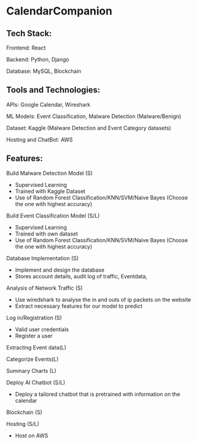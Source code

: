# CalendarCompanion

## Tech Stack:
  Frontend: React
  
  Backend: Python, Django
  
  Database: MySQL, Blockchain

## Tools and Technologies:
  APIs: Google Calendar, Wireshark
  
  ML Models: Event Classification, Malware Detection (Malware/Benign)
  
  Dataset: Kaggle (Malware Detection and Event Category datasets)
  
  Hosting and ChatBot: AWS

## Features:
Build Malware Detection Model (S)
  - Supervised Learning
  - Trained with Kaggle Dataset
  - Use of Random Forest Classification/KNN/SVM/Naive Bayes (Choose the one with highest accuracy)

Build Event Classification Model (S/L)
  - Supervised Learning
  - Trained with own dataset
  - Use of Random Forest Classification/KNN/SVM/Naive Bayes (Choose the one with highest accuracy)

Database Implementation (S) 
  - Implement and design the database
  - Stores account details, audit log of traffic, Eventdata,

Analysis of Network Traffic (S)
  - Use wiredshark to analyse the in and outs of ip packets on the website
  - Extract necessary features for our model to predict

Log in/Registration (S)
  - Valid user credentials
  - Register a user

Extracting  Event data(L)

Categorize Events(L)

Summary Charts (L)

Deploy AI Chatbot (S/L)
  - Deploy a tailored chatbot that is pretrained with information on the calendar

Blockchain (S)

Hosting (S/L)
  - Host on AWS  
